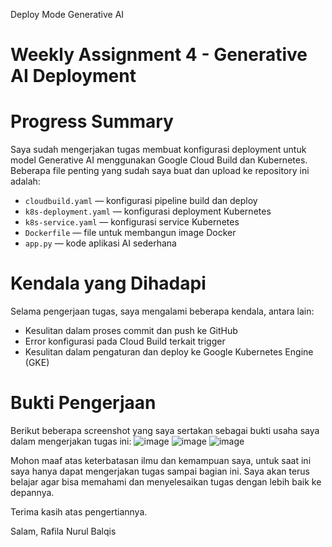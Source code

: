 Deploy Mode Generative AI 
# Weekly Assignment 4 - Generative AI Deployment

# Progress Summary
Saya sudah mengerjakan tugas membuat konfigurasi deployment untuk model Generative AI menggunakan Google Cloud Build dan Kubernetes. Beberapa file penting yang sudah saya buat dan upload ke repository ini adalah:

- `cloudbuild.yaml` — konfigurasi pipeline build dan deploy
- `k8s-deployment.yaml` — konfigurasi deployment Kubernetes
- `k8s-service.yaml` — konfigurasi service Kubernetes
- `Dockerfile` — file untuk membangun image Docker
- `app.py` — kode aplikasi AI sederhana

# Kendala yang Dihadapi
Selama pengerjaan tugas, saya mengalami beberapa kendala, antara lain:

- Kesulitan dalam proses commit dan push ke GitHub
- Error konfigurasi pada Cloud Build terkait trigger
- Kesulitan dalam pengaturan dan deploy ke Google Kubernetes Engine (GKE)

# Bukti Pengerjaan
Berikut beberapa screenshot yang saya sertakan sebagai bukti usaha saya dalam mengerjakan tugas ini:
![image](https://github.com/user-attachments/assets/b9973c4e-f213-4ea4-a099-bf57d61c1565)
![image](https://github.com/user-attachments/assets/124207b1-a000-49a7-8220-c18aaaf4d48d)
![image](https://github.com/user-attachments/assets/7e16d3de-7cdc-4f68-aeda-9bfe3946600e)


Mohon maaf atas keterbatasan ilmu dan kemampuan saya, untuk saat ini saya hanya dapat mengerjakan tugas sampai bagian ini. Saya akan terus belajar agar bisa memahami dan menyelesaikan tugas dengan lebih baik ke depannya.

Terima kasih atas pengertiannya.

Salam,
Rafila Nurul Balqis
